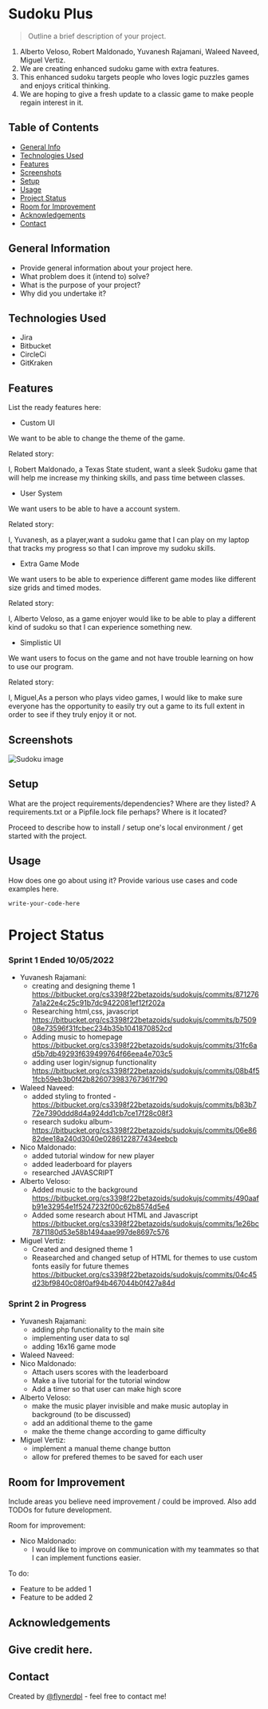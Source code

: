 # Sudoku Plus
> Outline a brief description of your project.

1. Alberto Veloso, Robert Maldonado, Yuvanesh Rajamani, Waleed Naveed, Miguel Vertiz.
2. We are creating enhanced sudoku game with extra features.
3. This enhanced sudoku targets people who loves logic puzzles games and enjoys critical thinking.
4. We are hoping to give a fresh update to a classic game to make people regain interest in it.

## Table of Contents
* [General Info](#general-information)
* [Technologies Used](#technologies-used)
* [Features](#features)
* [Screenshots](#screenshots)
* [Setup](#setup)
* [Usage](#usage)
* [Project Status](#project-status)
* [Room for Improvement](#room-for-improvement)
* [Acknowledgements](#acknowledgements)
* [Contact](#contact)
<!-- * [License](#license) -->


## General Information
- Provide general information about your project here.
- What problem does it (intend to) solve?
- What is the purpose of your project?
- Why did you undertake it?
<!-- You don't have to answer all the questions - just the ones relevant to your project. -->


## Technologies Used

- Jira
- Bitbucket
- CircleCi
- GitKraken

## Features
List the ready features here:

- Custom UI

We want to be able to change the theme of the game.

Related story:

I, Robert Maldonado, a Texas State student, want a sleek Sudoku game that will help me increase my thinking skills, and pass time between classes.

- User System 

We want users to be able to have a account system.

Related story:

I, Yuvanesh, as a player,want a sudoku game that I can play on my laptop that tracks my progress so that I can improve my sudoku skills.


- Extra Game Mode

We want users to be able to experience different game modes like different size grids and timed modes.

Related story:

I, Alberto Veloso, as a game enjoyer would like to be able to play a different kind of sudoku so that I can experience something new.

-  Simplistic UI

We want users to focus on the game and not have trouble learning on how to use our program.

Related story:

I, Miguel,As a person who plays video games, I would like to make sure everyone has the opportunity to easily try out a game to its full extent in order to see if they truly enjoy it or not. 



## Screenshots

![Sudoku image](https://upload.wikimedia.org/wikipedia/commons/f/ff/Sudoku-by-L2G-20050714.svg)




## Setup
What are the project requirements/dependencies? Where are they listed? A requirements.txt or a Pipfile.lock file perhaps? Where is it located?

Proceed to describe how to install / setup one's local environment / get started with the project.


## Usage
How does one go about using it?
Provide various use cases and code examples here.

`write-your-code-here`

# Project Status
### Sprint 1 Ended 10/05/2022

- Yuvanesh Rajamani: 
    * creating and designing theme 1 https://bitbucket.org/cs3398f22betazoids/sudokujs/commits/8712767a1a22e4c25c91b7dc9422081ef12f202a
    * Researching html,css, javascript https://bitbucket.org/cs3398f22betazoids/sudokujs/commits/b750908e73596f31fcbec234b35b1041870852cd
    * Adding music to homepage https://bitbucket.org/cs3398f22betazoids/sudokujs/commits/31fc6ad5b7db49293f639499764f66eea4e703c5
    * adding user login/signup functionality https://bitbucket.org/cs3398f22betazoids/sudokujs/commits/08b4f51fcb59eb3b0f42b826073983767361f790
- Waleed Naveed:
    * added styling to fronted - https://bitbucket.org/cs3398f22betazoids/sudokujs/commits/b83b772e7390ddd8d4a924dd1cb7ce17f28c08f3
    * research sudoku album-  https://bitbucket.org/cs3398f22betazoids/sudokujs/commits/06e8682dee18a240d3040e0286122877434eebcb
- Nico Maldonado:
    * added tutorial window for new player
    * added leaderboard for players
    * researched JAVASCRIPT
- Alberto Veloso:
    * Added music to the background
    https://bitbucket.org/cs3398f22betazoids/sudokujs/commits/490aafb91e32954e1f5247232f00c62b8574d5e4
    * Added some research about HTML and Javascript
    https://bitbucket.org/cs3398f22betazoids/sudokujs/commits/1e26bc7871180d53e58b1494aae997de8697c576
- Miguel Vertiz:
    * Created and designed theme 1
    * Reasearched and changed setup of HTML for themes to
        use custom fonts easily for future themes
    https://bitbucket.org/cs3398f22betazoids/sudokujs/commits/04c45d23bf9840c08f0af94b467044b0f427a84d

### Sprint 2 in Progress

- Yuvanesh Rajamani: 
    * adding php functionality to the main site
    * implementing user data to sql
    * adding 16x16 game mode
- Waleed Naveed:
- Nico Maldonado:
    * Attach users scores with the leaderboard
    * Make a live tutorial for the tutorial window
    * Add a timer so that user can make high score
- Alberto Veloso:
    * make the music player invisible and make music autoplay in background (to be discussed)
    * add an additional theme to the game
    * make the theme change according to game difficulty
- Miguel Vertiz:
    * implement a manual theme change button
    * allow for prefered themes to be saved for each user


## Room for Improvement
Include areas you believe need improvement / could be improved. Also add TODOs for future development.

Room for improvement:
- Nico Maldonado: 
    * I would like to improve on communication with my teammates so that I can implement functions easier.

To do:
- Feature to be added 1
- Feature to be added 2


## Acknowledgements
Give credit here.
-


## Contact
Created by [@flynerdpl](https://www.flynerd.pl/) - feel free to contact me!


<!-- Optional -->
<!-- ## License -->
<!-- This project is open source and available under the [... License](). -->

<!-- You don't have to include all sections - just the one's relevant to your project -->
